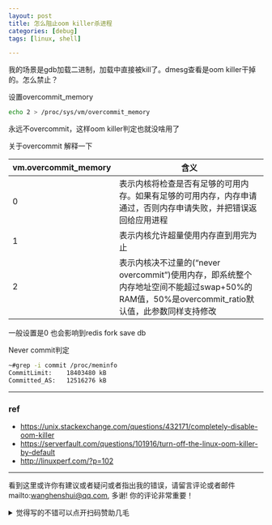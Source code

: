 ```yaml
---
layout: post
title: 怎么阻止oom killer杀进程
categories: [debug]
tags: [linux, shell]

---
```


我的场景是gdb加载二进制，加载中直接被kill了。dmesg查看是oom killer干掉的。怎么禁止？

设置overcommit_memory

```bash
echo 2 > /proc/sys/vm/overcommit_memory
```

永远不overcommit，这样oom killer判定也就没啥用了

关于overcommit 解释一下

| vm.overcommit_memory | 含义                                                         |
| -------------------- | ------------------------------------------------------------ |
| 0                    | 表示内核将检查是否有足够的可用内存。如果有足够的可用内存，内存申请通过，否则内存申请失败，并把错误返回给应用进程 |
| 1                    | 表示内核允许超量使用内存直到用完为止                         |
| 2                    | 表示内核决不过量的(“never overcommit”)使用内存，即系统整个内存地址空间不能超过swap+50%的RAM值，50%是overcommit_ratio默认值，此参数同样支持修改 |



一般设置是0 也会影响到redis fork save db

Never commit判定

```bash
~#grep -i commit /proc/meminfo
CommitLimit:    18403480 kB
Committed_AS:   12516276 kB
```









---

### ref

- https://unix.stackexchange.com/questions/432171/completely-disable-oom-killer
- https://serverfault.com/questions/101916/turn-off-the-linux-oom-killer-by-default
- http://linuxperf.com/?p=102


---

看到这里或许你有建议或者疑问或者指出我的错误，请留言评论或者邮件mailto:wanghenshui@qq.com, 多谢!  你的评论非常重要！

<details>
<summary>觉得写的不错可以点开扫码赞助几毛</summary>
<img src="https://wanghenshui.github.io/assets/wepay.png" alt="微信转账">
</details>

